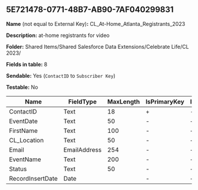 ## 5E721478-0771-48B7-AB90-7AF040299831

**Name** (not equal to External Key)**:** CL_At-Home_Atlanta_Registrants_2023

**Description:** at-home registrants for video

**Folder:** Shared Items/Shared Salesforce Data Extensions/Celebrate Life/CL 2023/

**Fields in table:** 8

**Sendable:** Yes (`ContactID` to `Subscriber Key`)

**Testable:** No

| Name | FieldType | MaxLength | IsPrimaryKey | IsNullable | DefaultValue |
| --- | --- | --- | --- | --- | --- |
| ContactID | Text | 18 | + | - |  |
| EventDate | Text | 50 | - | + |  |
| FirstName | Text | 100 | - | + |  |
| CL_Location | Text | 50 | - | + |  |
| Email | EmailAddress | 254 | - | + |  |
| EventName | Text | 200 | - | + |  |
| Status | Text | 50 | - | + |  |
| RecordInsertDate | Date |  | - | + | GetDate() |
